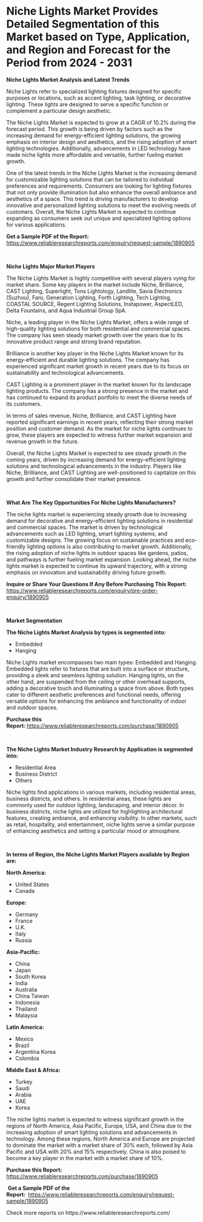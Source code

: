<p><h1>Niche Lights Market Provides Detailed Segmentation of this Market based on Type, Application, and Region and Forecast for the Period from 2024 - 2031</h1></p><p><strong>Niche Lights Market Analysis and Latest Trends</strong></p>
<p><p>Niche Lights refer to specialized lighting fixtures designed for specific purposes or locations, such as accent lighting, task lighting, or decorative lighting. These lights are designed to serve a specific function or complement a particular design aesthetic.</p><p>The Niche Lights Market is expected to grow at a CAGR of 10.2% during the forecast period. This growth is being driven by factors such as the increasing demand for energy-efficient lighting solutions, the growing emphasis on interior design and aesthetics, and the rising adoption of smart lighting technologies. Additionally, advancements in LED technology have made niche lights more affordable and versatile, further fueling market growth.</p><p>One of the latest trends in the Niche Lights Market is the increasing demand for customizable lighting solutions that can be tailored to individual preferences and requirements. Consumers are looking for lighting fixtures that not only provide illumination but also enhance the overall ambiance and aesthetics of a space. This trend is driving manufacturers to develop innovative and personalized lighting solutions to meet the evolving needs of customers. Overall, the Niche Lights Market is expected to continue expanding as consumers seek out unique and specialized lighting options for various applications.</p></p>
<p><strong>Get a Sample PDF of the Report:&nbsp;</strong> <a href="https://www.reliableresearchreports.com/enquiry/request-sample/1890905">https://www.reliableresearchreports.com/enquiry/request-sample/1890905</a></p>
<p>&nbsp;</p>
<p><strong>Niche Lights Major Market Players</strong></p>
<p><p>The Niche Lights Market is highly competitive with several players vying for market share. Some key players in the market include Niche, Brilliance, CAST Lighting, Superlight, Tons Lightology, Landlite, Savia Electronics (Suzhou), Faro, Generation Lighting, Forth Lighting, Tech Lighting, COASTAL SOURCE, Regent Lighting Solutions, Instapower, AspectLED, Delta Fountains, and Aqua Industrial Group SpA.</p><p>Niche, a leading player in the Niche Lights Market, offers a wide range of high-quality lighting solutions for both residential and commercial spaces. The company has seen steady market growth over the years due to its innovative product range and strong brand reputation.</p><p>Brilliance is another key player in the Niche Lights Market known for its energy-efficient and durable lighting solutions. The company has experienced significant market growth in recent years due to its focus on sustainability and technological advancements.</p><p>CAST Lighting is a prominent player in the market known for its landscape lighting products. The company has a strong presence in the market and has continued to expand its product portfolio to meet the diverse needs of its customers.</p><p>In terms of sales revenue, Niche, Brilliance, and CAST Lighting have reported significant earnings in recent years, reflecting their strong market position and customer demand. As the market for niche lights continues to grow, these players are expected to witness further market expansion and revenue growth in the future.</p><p>Overall, the Niche Lights Market is expected to see steady growth in the coming years, driven by increasing demand for energy-efficient lighting solutions and technological advancements in the industry. Players like Niche, Brilliance, and CAST Lighting are well-positioned to capitalize on this growth and further consolidate their market presence.</p></p>
<p>&nbsp;</p>
<p><strong>What Are The Key Opportunities For Niche Lights Manufacturers?</strong></p>
<p><p>The niche lights market is experiencing steady growth due to increasing demand for decorative and energy-efficient lighting solutions in residential and commercial spaces. The market is driven by technological advancements such as LED lighting, smart lighting systems, and customizable designs. The growing focus on sustainable practices and eco-friendly lighting options is also contributing to market growth. Additionally, the rising adoption of niche lights in outdoor spaces like gardens, patios, and pathways is further fueling market expansion. Looking ahead, the niche lights market is expected to continue its upward trajectory, with a strong emphasis on innovation and sustainability driving future growth.</p></p>
<p><strong>Inquire or Share Your Questions If Any Before Purchasing This Report:</strong> <a href="https://www.reliableresearchreports.com/enquiry/pre-order-enquiry/1890905">https://www.reliableresearchreports.com/enquiry/pre-order-enquiry/1890905</a></p>
<p>&nbsp;</p>
<p><strong>Market Segmentation</strong></p>
<p><strong>The Niche Lights Market Analysis by types is segmented into:</strong></p>
<p><ul><li>Embedded</li><li>Hanging</li></ul></p>
<p><p>Niche Lights market encompasses two main types: Embedded and Hanging. Embedded lights refer to fixtures that are built into a surface or structure, providing a sleek and seamless lighting solution. Hanging lights, on the other hand, are suspended from the ceiling or other overhead supports, adding a decorative touch and illuminating a space from above. Both types cater to different aesthetic preferences and functional needs, offering versatile options for enhancing the ambiance and functionality of indoor and outdoor spaces.</p></p>
<p><strong>Purchase this Report:&nbsp;</strong><a href="https://www.reliableresearchreports.com/purchase/1890905">https://www.reliableresearchreports.com/purchase/1890905</a></p>
<p>&nbsp;</p>
<p><strong>The Niche Lights Market Industry Research by Application is segmented into:</strong></p>
<p><ul><li>Residential Area</li><li>Business District</li><li>Others</li></ul></p>
<p><p>Niche lights find applications in various markets, including residential areas, business districts, and others. In residential areas, these lights are commonly used for outdoor lighting, landscaping, and interior décor. In business districts, niche lights are utilized for highlighting architectural features, creating ambiance, and enhancing visibility. In other markets, such as retail, hospitality, and entertainment, niche lights serve a similar purpose of enhancing aesthetics and setting a particular mood or atmosphere.</p></p>
<p>&nbsp;</p>
<p><strong>In terms of Region, the Niche Lights Market Players available by Region are:</strong></p>
<p>
    <p> <strong> North America: </strong>
        <ul>
            <li>United States</li>
            <li>Canada</li>
        </ul>
        </p> 
    <p> <strong> Europe: </strong>
        <ul>
            <li>Germany</li>
            <li>France</li>
            <li>U.K.</li>
            <li>Italy</li>
            <li>Russia</li>
        </ul>
        </p> 
    <p> <strong> Asia-Pacific: </strong>
        <ul>
            <li>China</li>
            <li>Japan</li>
            <li>South Korea</li>
            <li>India</li>
            <li>Australia</li>
            <li>China Taiwan</li>
            <li>Indonesia</li>
            <li>Thailand</li>
            <li>Malaysia</li>
        </ul>
        </p> 
    <p> <strong> Latin America: </strong>
        <ul>
            <li>Mexico</li>
            <li>Brazil</li>
            <li>Argentina Korea</li>
            <li>Colombia</li>
        </ul>
        </p> 
    <p> <strong> Middle East & Africa: </strong>
        <ul>
            <li>Turkey</li>
            <li>Saudi</li>
            <li>Arabia</li>
            <li>UAE</li>
            <li>Korea</li>
        </ul>
    </p>
    </p>
<p><p>The niche lights market is expected to witness significant growth in the regions of North America, Asia Pacific, Europe, USA, and China due to the increasing adoption of smart lighting solutions and advancements in technology. Among these regions, North America and Europe are projected to dominate the market with a market share of 30% each, followed by Asia Pacific and USA with 20% and 15% respectively. China is also poised to become a key player in the market with a market share of 10%.</p></p>
<p><strong>Purchase this Report: </strong><a href="https://www.reliableresearchreports.com/purchase/1890905">https://www.reliableresearchreports.com/purchase/1890905</a></p>
<p>&nbsp;<strong>Get a Sample PDF of the Report:&nbsp;&nbsp;</strong><a href="https://www.reliableresearchreports.com/enquiry/request-sample/1890905">https://www.reliableresearchreports.com/enquiry/request-sample/1890905</a></p>
<p><strong></strong></p>
<p>Check more reports on https://www.reliableresearchreports.com/</p>